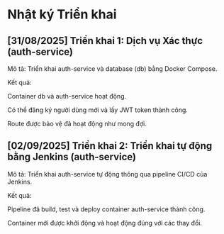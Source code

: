# Nhật ký Triển khai

## [31/08/2025] Triển khai 1: Dịch vụ Xác thực (auth-service)

Mô tả: Triển khai auth-service và database (db) bằng Docker Compose.

Kết quả:

Container db và auth-service hoạt động.

Có thể đăng ký người dùng mới và lấy JWT token thành công.

Route được bảo vệ đã hoạt động như mong đợi.

## [02/09/2025] Triển khai 2: Triển khai tự động bằng Jenkins (auth-service)

Mô tả: Triển khai auth-service tự động thông qua pipeline CI/CD của Jenkins.

Kết quả:

Pipeline đã build, test và deploy container auth-service thành công.

Container mới được khởi động và hoạt động đúng với các thay đổi.
